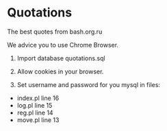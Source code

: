Quotations
==========

The best quotes from bash.org.ru

We advice you to use Chrome Browser.
1. Import database quotations.sql

2. Allow cookies in your browser.

3. Set username and password for you mysql in files:

- index.pl line 16
- log.pl line 15
- reg.pl line 14
- move.pl line 13
